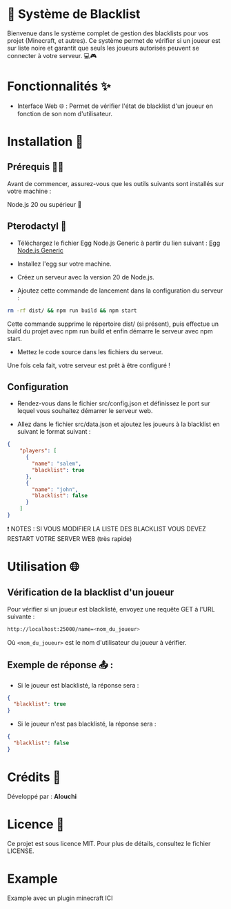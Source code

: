 # 🛑 Système de Blacklist

Bienvenue dans le système complet de gestion des blacklists pour vos projet (Minecraft, et autres). Ce système permet de vérifier si un joueur est sur liste noire et garantit que seuls les joueurs autorisés peuvent se connecter à votre serveur. 💻🎮

# Fonctionnalités ✨
- Interface Web 🌐 : Permet de vérifier l'état de blacklist d'un joueur en fonction de son nom d'utilisateur.

# Installation 🔧

## Prérequis 🧑‍💻

Avant de commencer, assurez-vous que les outils suivants sont installés sur votre machine :

Node.js 20 ou supérieur 🌱

## Pterodactyl 🦃

- Téléchargez le fichier Egg Node.js Generic à partir du lien suivant :
[Egg Node.js Generic](<https://github.com/pelican-eggs/eggs/blob/master/generic/nodejs/egg-node-js-generic.json>)

- Installez l'egg sur votre machine.

- Créez un serveur avec la version 20 de Node.js.

- Ajoutez cette commande de lancement dans la configuration du serveur :

```bash
rm -rf dist/ && npm run build && npm start
```

Cette commande supprime le répertoire dist/ (si présent), puis effectue un build du projet avec npm run build et enfin démarre le serveur avec npm start.

- Mettez le code source dans les fichiers du serveur.

Une fois cela fait, votre serveur est prêt à être configuré !

## Configuration

- Rendez-vous dans le fichier src/config.json et définissez le port sur lequel vous souhaitez démarrer le serveur web.

- Allez dans le fichier src/data.json et ajoutez les joueurs à la blacklist en suivant le format suivant :

```json
{
    "players": [
      {
        "name": "salem",
        "blacklist": true
      },
      {
        "name": "john",
        "blacklist": false
      }
    ]
}
```

❗ NOTES : SI VOUS MODIFIER LA LISTE DES BLACKLIST VOUS DEVEZ RESTART VOTRE SERVER WEB (très rapide)

# Utilisation 🌐

## Vérification de la blacklist d'un joueur

Pour vérifier si un joueur est blacklisté, envoyez une requête GET à l'URL suivante :

```bash
http://localhost:25000/name=<nom_du_joueur>
```

Où `<nom_du_joueur>` est le nom d'utilisateur du joueur à vérifier.

## Exemple de réponse 📤 :

- Si le joueur est blacklisté, la réponse sera :

```json
{
  "blacklist": true
}
```

- Si le joueur n'est pas blacklisté, la réponse sera :

```json
{
  "blacklist": false
}
```

# Crédits 🎉

Développé par : **Alouchi**

# Licence 📜

Ce projet est sous licence MIT. Pour plus de détails, consultez le fichier LICENSE.

# Example

Example avec un plugin minecraft ICI